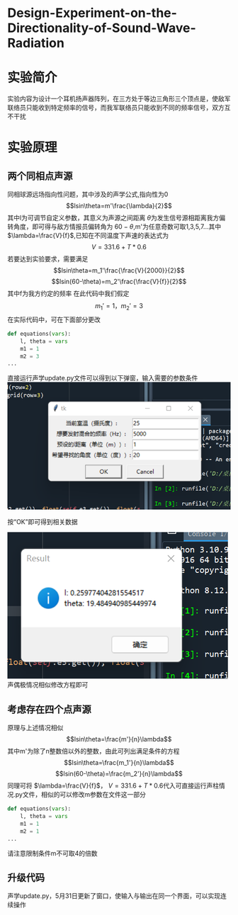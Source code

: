 # Design-Experiment-on-the-Directionality-of-Sound-Wave-Radiation
# 实验简介
实验内容为设计一个耳机扬声器阵列，在三方处于等边三角形三个顶点是，使敌军联络员只能收到特定频率的信号，而我军联络员只能收到不同的频率信号，双方互不干扰
# 实验原理
## 两个同相点声源
同相球源远场指向性问题，其中涉及的声学公式,指向性为0
$$lsin\theta=m'\frac{\lambda}{2}$$
其中l为可调节自定义参数，其意义为声源之间距离
$\theta$为发生信号源相距离我方偏转角度，即可得与敌方情报员偏转角为
$60-\theta$,m'为任意奇数可取1,3,5,7...其中
$\lambda=\frac{V}{f}$,已知在不同温度下声速的表达式为
$$V=331.6+T*0.6$$
若要达到实验要求，需要满足
$$lsin\theta=m_1'\frac{\frac{V}{2000}}{2}$$
$$lsin(60-\theta)=m_2'\frac{\frac{V}{f}}{2}$$
其中f为我方约定的频率
在此代码中我们假定
$$m_1'=1，m_2'=3$$
在实际代码中，可在下面部分更改
```python
def equations(vars):
    l, theta = vars
    m1 = 1
    m2 = 3
...
```
直接运行声学update.py文件可以得到以下弹窗，输入需要的参数条件
![弹窗](3.png)

按“OK”即可得到相关数据

![result](4.png)
声偶极情况相似修改方程即可
## 考虑存在四个点声源
原理与上述情况相似
$$lsin\theta=\frac{m'}{n}\lambda$$
其中m'为除了n整数倍以外的整数，由此可列出满足条件的方程
$$lsin\theta=\frac{m_1'}{n}\lambda$$
$$lsin(60-\theta)=\frac{m_2'}{n}\lambda$$
同理可将
$\lambda=\frac{V}{f}$，
$V=331.6+T*0.6$代入可直接运行声柱情况.py文件，相似的可以修改m参数在文件这一部分
```python
def equations(vars):
    l, theta = vars
    m1 = 1
    m2 = 1
...
```
请注意限制条件m不可取4的倍数
## 升级代码
声学update.py，5月31日更新了窗口，使输入与输出在同一个界面，可以实现连续操作

